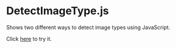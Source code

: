 DetectImageType.js
==================

Shows two different ways to detect image types using JavaScript.

Click [here](http://andygup.github.io/DetectImageType.js/) to try it.
